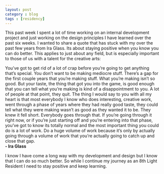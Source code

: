 ```yaml
---
layout: post
category : blog
tags : [residency]
---
```

<p>This past week I spent a lot of time working on an internal development project and just working on the design principles I have learned over the past six weeks. I wanted to share a quote that has stuck with my over the past few years from Ira Glass.  Its about staying positive when you know you can do better. This applies to just about any field, but is especially important to those of us with a talent for the creative arts:</p>
<p class="t_quote_block gen_border">You’ve got to get rid of a lot of crap before you’re going to get anything that’s special. You don’t want to be making mediocre stuff. There’s a gap for the first couple years that you’re making stuff. What you’re making isn’t so good. But your taste, the thing that got you into the game, is good enough that you can tell what you’re making is kind of a disappointment to you. A lot of people at that point, they quit. The thing I would say to you with all my heart is that most everybody I know who does interesting, creative work, went through a phase of years where they had really good taste, they could tell what they were making wasn’t as good as they wanted it to be. They knew it fell short. Everybody goes through that. If you’re going through it right now, or if you’re just starting off and you’re entering into that phase, you’ve got to know its totally normal and the most important thing you could do is a lot of work. Do a huge volume of work because it’s only by actually going through a volume of work that you’re actually going to catch up and close that gap.<br /><strong>- Ira Glass</strong></p>
<p>I know I have come a long way with my development and design but I know that I can do so much better. So while I continue my journey as an 8th Light Resident I need to stay positive and keep learning.</p>
